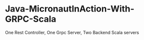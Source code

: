 # Java-MicronautInAction-With-GRPC-Scala
One Rest Controller, One Grpc Server, Two Backend Scala servers
